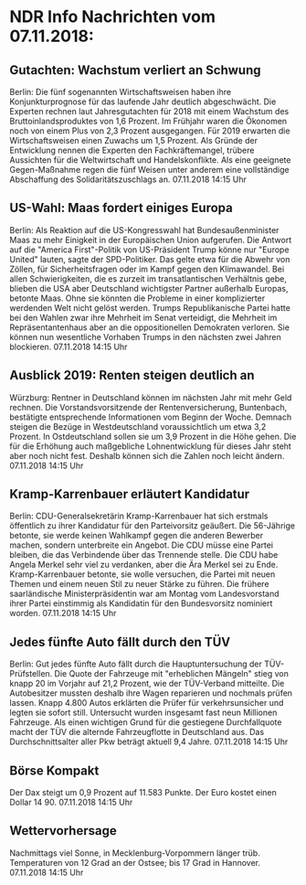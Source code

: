 # NDR Info Nachrichten vom 07.11.2018:


## Gutachten: Wachstum verliert an Schwung
Berlin:    Die fünf sogenannten Wirtschaftsweisen haben ihre Konjunkturprognose für das laufende Jahr deutlich abgeschwächt. Die Experten rechnen laut Jahresgutachten für 2018 mit einem Wachstum des Bruttoinlandsproduktes von 1,6 Prozent. Im Frühjahr waren die Ökonomen noch von einem Plus von 2,3 Prozent ausgegangen. Für 2019 erwarten die Wirtschaftsweisen einen Zuwachs um 1,5 Prozent. Als Gründe der Entwicklung nennen die Experten den Fachkräftemangel, trübere Aussichten für die Weltwirtschaft und Handelskonflikte. Als eine geeignete Gegen-Maßnahme regen die fünf Weisen unter anderem eine vollständige Abschaffung des Solidaritätszuschlags an. 07.11.2018 14:15 Uhr 

## US-Wahl: Maas fordert einiges Europa
Berlin: Als Reaktion auf die US-Kongresswahl hat Bundesaußenminister Maas zu mehr Einigkeit in der Europäischen Union aufgerufen. Die Antwort auf die "America First"-Politik von US-Präsident Trump könne nur "Europe United" lauten, sagte der SPD-Politiker. Das gelte etwa für die Abwehr von Zöllen, für Sicherheitsfragen oder im Kampf gegen den Klimawandel. Bei allen Schwierigkeiten, die es zurzeit im transatlantischen Verhältnis gebe, blieben die USA aber Deutschland wichtigster Partner außerhalb Europas, betonte Maas. Ohne sie könnten die Probleme in einer komplizierter werdenden Welt nicht gelöst werden. Trumps Republikanische Partei hatte bei den Wahlen zwar ihre Mehrheit im Senat verteidigt, die Mehrheit im Repräsentantenhaus aber an die oppositionellen Demokraten verloren. Sie können nun wesentliche Vorhaben Trumps in den nächsten zwei Jahren blockieren. 07.11.2018 14:15 Uhr 

## Ausblick 2019: Renten steigen deutlich an
Würzburg:      Rentner in Deutschland können im nächsten Jahr mit mehr Geld rechnen. Die Vorstandsvorsitzende der Rentenversicherung, Buntenbach, bestätigte entsprechende Informationen vom Beginn der Woche. Demnach steigen die Bezüge in Westdeutschland voraussichtlich um etwa 3,2 Prozent. In Ostdeutschland sollen sie um 3,9 Prozent in die Höhe gehen. Die für die Erhöhung auch maßgebliche Lohnentwicklung für dieses Jahr steht aber noch nicht fest. Deshalb können sich die Zahlen noch leicht ändern. 07.11.2018 14:15 Uhr 

## Kramp-Karrenbauer erläutert Kandidatur
Berlin: 	CDU-Generalsekretärin Kramp-Karrenbauer hat sich erstmals öffentlich zu ihrer Kandidatur für den Parteivorsitz geäußert. Die 56-Jährige betonte, sie werde keinen Wahlkampf gegen die anderen Bewerber machen, sondern unterbreite ein Angebot. Die CDU müsse eine Partei bleiben, die das Verbindende über das Trennende stelle. Die CDU habe Angela Merkel sehr viel zu verdanken, aber die Ära Merkel sei zu Ende. Kramp-Karrenbauer betonte, sie wolle versuchen, die Partei mit neuen Themen und einem neuen Stil zu neuer Stärke zu führen. Die frühere saarländische Ministerpräsidentin war am Montag vom Landesvorstand ihrer Partei einstimmig als Kandidatin für den Bundesvorsitz nominiert worden. 07.11.2018 14:15 Uhr 

## Jedes fünfte Auto fällt durch den TÜV
Berlin: Gut jedes fünfte Auto fällt durch die Hauptuntersuchung der TÜV-Prüfstellen. Die Quote der Fahrzeuge mit "erheblichen Mängeln" stieg von knapp 20 im Vorjahr auf 21,2 Prozent, wie der TÜV-Verband mitteilte. Die Autobesitzer mussten deshalb ihre Wagen reparieren und nochmals prüfen lassen. Knapp 4.800 Autos erklärten die Prüfer für verkehrsunsicher und legten sie sofort still. Untersucht wurden insgesamt fast neun Millionen Fahrzeuge. Als einen wichtigen Grund für die gestiegene Durchfallquote macht der TÜV die alternde Fahrzeugflotte in Deutschland aus. Das Durchschnittsalter aller Pkw beträgt aktuell 9,4 Jahre. 07.11.2018 14:15 Uhr 

## Börse Kompakt
Der Dax steigt um 0,9 Prozent auf 11.583   Punkte. Der Euro kostet einen Dollar 14 90. 07.11.2018 14:15 Uhr 

## Wettervorhersage
Nachmittags viel Sonne, in Mecklenburg-Vorpommern länger trüb. Temperaturen von 12 Grad an der Ostsee; bis 17 Grad in Hannover. 07.11.2018 14:15 Uhr 
